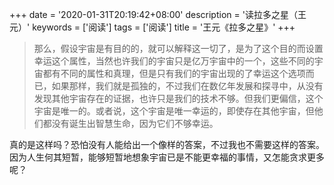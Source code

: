 +++
date = '2020-01-31T20:19:42+08:00'
description = '读拉多之星（王元）'
keywords = ['阅读']
tags = ['阅读']
title = '王元《拉多之星》'
+++

> 那么，假设宇宙是有目的的，就可以解释这一切了，是为了这个目的而设置幸运这个属性，当然也许我们的宇宙只是亿万宇宙中的一个，这些不同的宇宙都有不同的属性和真理，但是只有我们的宇宙出现的了幸运这个选项而已，如果那样，我们就是孤独的，不过我们在数亿年发展和探寻中，从没有发现其他宇宙存在的证据，也许只是我们的技术不够。但我们更偏信，这个宇宙是唯一的。或者说，这个宇宙是唯一幸运的，即使存在其他宇宙，但他们都没有诞生出智慧生命，因为它们不够幸运。

真的是这样吗？恐怕没有人能给出一个像样的答案，不过我也不需要这样的答案。因为人生何其短暂，能够短暂地想象宇宙已是不能更幸福的事情，又怎能贪求更多呢？
